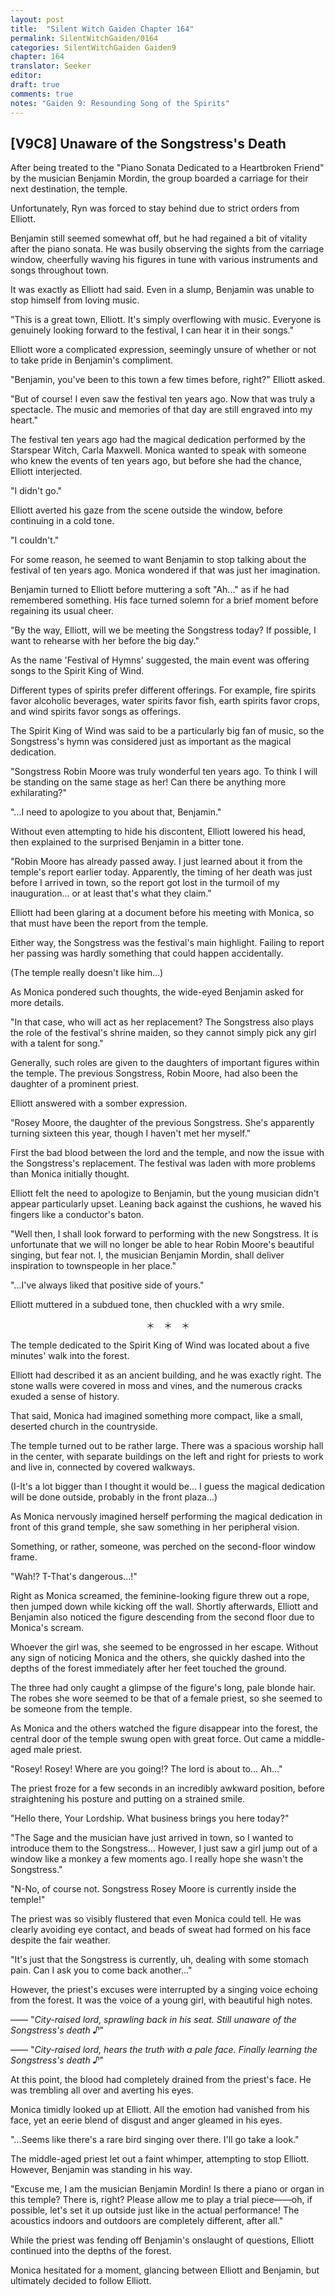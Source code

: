```yaml
---
layout: post
title:  "Silent Witch Gaiden Chapter 164"
permalink: SilentWitchGaiden/0164
categories: SilentWitchGaiden Gaiden9
chapter: 164
translator: Seeker
editor: 
draft: true
comments: true
notes: "Gaiden 9: Resounding Song of the Spirits"
---
```

<h2>[V9C8] Unaware of the Songstress's Death</h2>

After being treated to the "Piano Sonata Dedicated to a Heartbroken Friend" by the musician Benjamin Mordin, the group boarded a carriage for their next destination, the temple.

Unfortunately, Ryn was forced to stay behind due to strict orders from Elliott.

Benjamin still seemed somewhat off, but he had regained a bit of vitality after the piano sonata. He was busily observing the sights from the carriage window, cheerfully waving his figures in tune with various instruments and songs throughout town.

It was exactly as Elliott had said. Even in a slump, Benjamin was unable to stop himself from loving music.

"This is a great town, Elliott. It's simply overflowing with music. Everyone is genuinely looking forward to the festival, I can hear it in their songs."

Elliott wore a complicated expression, seemingly unsure of whether or not to take pride in Benjamin's compliment.

"Benjamin, you've been to this town a few times before, right?" Elliott asked.

"But of course! I even saw the festival ten years ago. Now that was truly a spectacle. The music and memories of that day are still engraved into my heart."

The festival ten years ago had the magical dedication performed by the Starspear Witch, Carla Maxwell. Monica wanted to speak with someone who knew the events of ten years ago, but before she had the chance, Elliott interjected.

"I didn't go."

Elliott averted his gaze from the scene outside the window, before continuing in a cold tone.

"I couldn't."

For some reason, he seemed to want Benjamin to stop talking about the festival of ten years ago. Monica wondered if that was just her imagination.

Benjamin turned to Elliott before muttering a soft "Ah..." as if he had remembered something. His face turned solemn for a brief moment before regaining its usual cheer.

"By the way, Elliott, will we be meeting the Songstress today? If possible, I want to rehearse with her before the big day."

As the name 'Festival of Hymns' suggested, the main event was offering songs to the Spirit King of Wind.

Different types of spirits prefer different offerings. For example, fire spirits favor alcoholic beverages, water spirits favor fish, earth spirits favor crops, and wind spirits favor songs as offerings.

The Spirit King of Wind was said to be a particularly big fan of music, so the Songstress's hymn was considered just as important as the magical dedication.

"Songstress Robin Moore was truly wonderful ten years ago. To think I will be standing on the same stage as her! Can there be anything more exhilarating?"

"...I need to apologize to you about that, Benjamin."

Without even attempting to hide his discontent, Elliott lowered his head, then explained to the surprised Benjamin in a bitter tone.

"Robin Moore has already passed away. I just learned about it from the temple's report earlier today. Apparently, the timing of her death was just before I arrived in town, so the report got lost in the turmoil of my inauguration... or at least that's what they claim."

Elliott had been glaring at a document before his meeting with Monica, so that must have been the report from the temple.

Either way, the Songstress was the festival's main highlight. Failing to report her passing was hardly something that could happen accidentally.

(The temple really doesn't like him...)

As Monica pondered such thoughts, the wide-eyed Benjamin asked for more details.

"In that case, who will act as her replacement? The Songstress also plays the role of the festival's shrine maiden, so they cannot simply pick any girl with a talent for song."

Generally, such roles are given to the daughters of important figures within the temple. The previous Songstress, Robin Moore, had also been the daughter of a prominent priest.

Elliott answered with a somber expression.

"Rosey Moore, the daughter of the previous Songstress. She's apparently turning sixteen this year, though I haven't met her myself."

First the bad blood between the lord and the temple, and now the issue with the Songstress's replacement. The festival was laden with more problems than Monica initially thought.

Elliott felt the need to apologize to Benjamin, but the young musician didn't appear particularly upset. Leaning back against the cushions, he waved his fingers like a conductor's baton.

"Well then, I shall look forward to performing with the new Songstress. It is unfortunate that we will no longer be able to hear Robin Moore's beautiful singing, but fear not. I, the musician Benjamin Mordin, shall deliver inspiration to townspeople in her place."

"...I've always liked that positive side of yours."

Elliott muttered in a subdued tone, then chuckled with a wry smile.

<p style="text-align: center;">＊　＊　＊</p>

The temple dedicated to the Spirit King of Wind was located about a five minutes' walk into the forest.

Elliott had described it as an ancient building, and he was exactly right. The stone walls were covered in moss and vines, and the numerous cracks exuded a sense of history.

That said, Monica had imagined something more compact, like a small, deserted church in the countryside.

The temple turned out to be rather large. There was a spacious worship hall in the center, with separate buildings on the left and right for priests to work and live in, connected by covered walkways.

(I-It's a lot bigger than I thought it would be... I guess the magical dedication will be done outside, probably in the front plaza...)

As Monica nervously imagined herself performing the magical dedication in front of this grand temple, she saw something in her peripheral vision.

Something, or rather, someone, was perched on the second-floor window frame.

"Wah!? T-That's dangerous...!"

Right as Monica screamed, the feminine-looking figure threw out a rope, then jumped down while kicking off the wall. Shortly afterwards, Elliott and Benjamin also noticed the figure descending from the second floor due to Monica's scream.

Whoever the girl was, she seemed to be engrossed in her escape. Without any sign of noticing Monica and the others, she quickly dashed into the depths of the forest immediately after her feet touched the ground.

The three had only caught a glimpse of the figure's long, pale blonde hair. The robes she wore seemed to be that of a female priest, so she seemed to be someone from the temple.

As Monica and the others watched the figure disappear into the forest, the central door of the temple swung open with great force. Out came a middle-aged male priest.

"Rosey! Rosey! Where are you going!? The lord is about to... Ah..."

The priest froze for a few seconds in an incredibly awkward position, before straightening his posture and putting on a strained smile.

"Hello there, Your Lordship. What business brings you here today?"

"The Sage and the musician have just arrived in town, so I wanted to introduce them to the Songstress... However, I just saw a girl jump out of a window like a monkey a few moments ago. I really hope she wasn't the Songstress."

"N-No, of course not. Songstress Rosey Moore is currently inside the temple!"

The priest was so visibly flustered that even Monica could tell. He was clearly avoiding eye contact, and beads of sweat had formed on his face despite the fair weather.

"It's just that the Songstress is currently, uh, dealing with some stomach pain. Can I ask you to come back another..."

However, the priest's excuses were interrupted by a singing voice echoing from the forest. It was the voice of a young girl, with beautiful high notes.

—— "*City-raised lord, sprawling back in his seat. Still unaware of the Songstress's death ♪*"

—— "*City-raised lord, hears the truth with a pale face. Finally learning the Songstress's death ♪*"

At this point, the blood had completely drained from the priest's face. He was trembling all over and averting his eyes.

Monica timidly looked up at Elliott. All the emotion had vanished from his face, yet an eerie blend of disgust and anger gleamed in his eyes.

"...Seems like there's a rare bird singing over there. I'll go take a look."

The middle-aged priest let out a faint whimper, attempting to stop Elliott. However, Benjamin was standing in his way.

"Excuse me, I am the musician Benjamin Mordin! Is there a piano or organ in this temple? There is, right? Please allow me to play a trial piece——oh, if possible, let's set it up outside just like in the actual performance! The acoustics indoors and outdoors are completely different, after all."

While the priest was fending off Benjamin's onslaught of questions, Elliott continued into the depths of the forest.

Monica hesitated for a moment, glancing between Elliott and Benjamin, but ultimately decided to follow Elliott.



